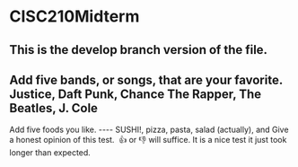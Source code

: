# CISC210Midterm
## This is the develop branch version of the file.
Add five bands, or songs, that are your favorite.
Justice, Daft Punk, Chance The Rapper, The Beatles, J. Cole
----
Add five foods you like.
---- SUSHI!, pizza, pasta, salad (actually), and 
Give a honest opinion of this test.  👍 or 👎 will suffice.
It is a nice test it just took longer than expected. 
